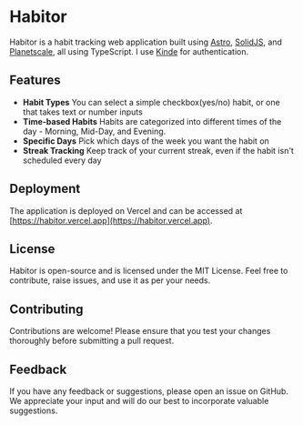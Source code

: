 # Habitor

Habitor is a habit tracking web application built using [Astro](https://astro.build/), [SolidJS](https://solidjs.com/), and [Planetscale](https://planetscale.com/), all using TypeScript. I use [Kinde](https://kinde.com) for authentication.

## Features

- **Habit Types** You can select a simple checkbox(yes/no) habit, or one that takes text or number inputs
- **Time-based Habits** Habits are categorized into different times of the day - Morning, Mid-Day, and Evening.
- **Specific Days** Pick which days of the week you want the habit on
- **Streak Tracking** Keep track of your current streak, even if the habit isn't scheduled every day

## Deployment

The application is deployed on Vercel and can be accessed at [https://habitor.vercel.app](https://habitor.vercel.app).

## License

Habitor is open-source and is licensed under the MIT License. Feel free to contribute, raise issues, and use it as per your needs.

## Contributing

Contributions are welcome! Please ensure that you test your changes thoroughly before submitting a pull request.

## Feedback

If you have any feedback or suggestions, please open an issue on GitHub. We appreciate your input and will do our best to incorporate valuable suggestions.
